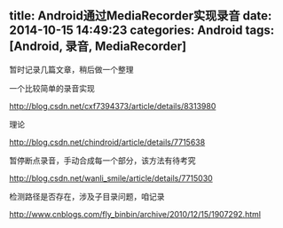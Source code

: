 title: Android通过MediaRecorder实现录音
date: 2014-10-15 14:49:23
categories: Android
tags: [Android, 录音, MediaRecorder]
---

暂时记录几篇文章，稍后做一个整理


一个比较简单的录音实现

http://blog.csdn.net/cxf7394373/article/details/8313980

理论

http://blog.csdn.net/chindroid/article/details/7715638

暂停断点录音，手动合成每一个部分，该方法有待考究

http://blog.csdn.net/wanli_smile/article/details/7715030

检测路径是否存在，涉及子目录问题，咱记录

http://www.cnblogs.com/fly_binbin/archive/2010/12/15/1907292.html